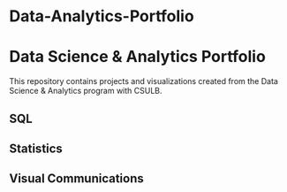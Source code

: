 # Data-Analytics-Portfolio
# Data Science & Analytics Portfolio
This repository contains projects and visualizations created from the Data Science & Analytics program with CSULB.

## SQL

## Statistics

## Visual Communications

